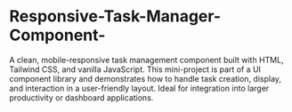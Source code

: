 # Responsive-Task-Manager-Component-
A clean, mobile-responsive task management component built with HTML, Tailwind CSS, and vanilla JavaScript. This mini-project is part of a UI component library and demonstrates how to handle task creation, display, and interaction in a user-friendly layout. Ideal for integration into larger productivity or dashboard applications.
